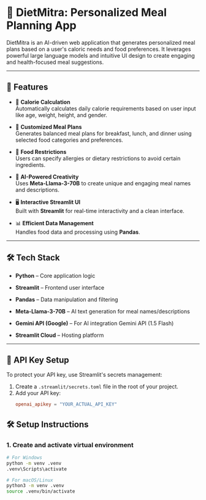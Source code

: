 
# 🥗 DietMitra: Personalized Meal Planning App

DietMitra is an AI-driven web application that generates personalized meal plans based on a user's caloric needs and food preferences. It leverages powerful large language models and intuitive UI design to create engaging and health-focused meal suggestions.

---

## 🚀 Features

- 🔢 **Calorie Calculation**  
  Automatically calculates daily calorie requirements based on user input like age, weight, height, and gender.

- 🥘 **Customized Meal Plans**  
  Generates balanced meal plans for breakfast, lunch, and dinner using selected food categories and preferences.

- 🚫 **Food Restrictions**  
  Users can specify allergies or dietary restrictions to avoid certain ingredients.

- 🤖 **AI-Powered Creativity**  
  Uses **Meta-Llama-3-70B** to create unique and engaging meal names and descriptions.

- 🖥️ **Interactive Streamlit UI**  
  Built with **Streamlit** for real-time interactivity and a clean interface.

- 📊 **Efficient Data Management**  
  Handles food data and processing using **Pandas**.

---

## 🛠 Tech Stack

- **Python** – Core application logic  
- **Streamlit** – Frontend user interface  
- **Pandas** – Data manipulation and filtering  
- **Meta-Llama-3-70B** – AI text generation for meal names/descriptions  
- **Gemini API (Google)** – For AI integration   Gemini API (1.5 Flash)

- **Streamlit Cloud** – Hosting platform  

---

## 🔐 API Key Setup

To protect your API key, use Streamlit's secrets management:

1. Create a `.streamlit/secrets.toml` file in the root of your project.
2. Add your API key:
   ```toml
   openai_apikey = "YOUR_ACTUAL_API_KEY"

## 🛠️ Setup Instructions

### 1. Create and activate virtual environment

```bash
# For Windows
python -m venv .venv
.venv\Scripts\activate

# For macOS/Linux
python3 -m venv .venv
source .venv/bin/activate

